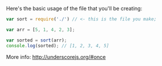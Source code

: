 Here's the basic usage of the file that you'll be creating:

```js
var sort = require('./') // <- this is the file you make;

var arr = [5, 1, 4, 2, 3];

var sorted = sort(arr);
console.log(sorted); // [1, 2, 3, 4, 5]

```

More info: http://underscorejs.org/#once
